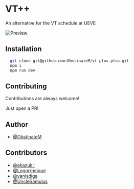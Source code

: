 # VT++

An alternative for the VT schedule at UEVE

![Preview](https://cdn.discordapp.com/attachments/618400681488941059/1016666932428148767/unknown.png)

## Installation

```bash
  git clone git@github.com:ObstinateM/vt-plus-plus.git
  npm i
  npm run dev
```

## Contributing

Contributions are always welcome!

Just open a PR!

## Author

- [@ObstinateM](https://www.github.com/ObstinateM)

## Contributors

- [@ekazukii](https://github.com/ekazukii)
- [@Logorrheique](https://github.com/Logorrheique)
- [@yanisdiga](https://github.com/yanisdiga)
- [@UncleSamulus](https://github.com/UncleSamulus)
